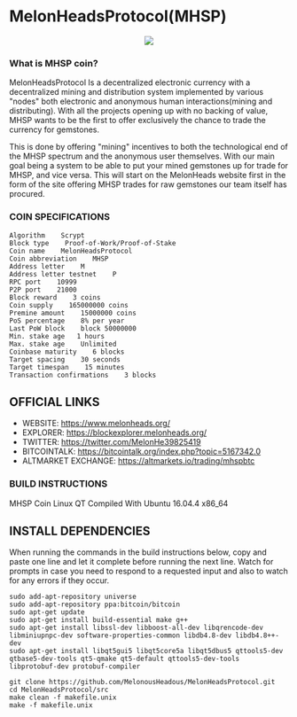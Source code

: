 # MelonHeadsProtocol(MHSP)

<p style="text-align:center;"><img src="https://www.melonheads.org/resources/MHSPlogo.png.opt549x549o0%2C0s549x549.png"></p>

### What is MHSP coin?

MelonHeadsProtocol Is a decentralized electronic currency with a decentralized mining and distribution system implemented by various "nodes" both electronic and anonymous human interactions(mining and distributing). With all the projects opening up with no backing of value, MHSP wants to be the first to offer exclusively the chance to trade the currency for gemstones.

This is done by offering "mining" incentives to both the technological end of the MHSP spectrum and the anonymous user themselves. With our main goal being a system to be able to put your mined gemstones up for trade for MHSP, and vice versa. This will start on the MelonHeads website first in the form of the site offering MHSP trades for raw gemstones our team itself has procured.

### COIN SPECIFICATIONS

```
Algorithm    Scrypt
Block type    Proof-of-Work/Proof-of-Stake
Coin name    MelonHeadsProtocol
Coin abbreviation    MHSP
Address letter    M
Address letter testnet    P
RPC port    10999
P2P port    21000
Block reward    3 coins
Coin supply    165000000 coins
Premine amount    15000000 coins
PoS percentage    8% per year
Last PoW block    block 50000000
Min. stake age   1 hours
Max. stake age    Unlimited
Coinbase maturity    6 blocks
Target spacing    30 seconds
Target timespan    15 minutes
Transaction confirmations    3 blocks
```

## OFFICIAL LINKS

  * WEBSITE: https://www.melonheads.org/
  * EXPLORER: https://blockexplorer.melonheads.org/
  * TWITTER: https://twitter.com/MelonHe39825419
  * BITCOINTALK: https://bitcointalk.org/index.php?topic=5167342.0
  * ALTMARKET EXCHANGE: https://altmarkets.io/trading/mhspbtc

### BUILD INSTRUCTIONS
MHSP Coin Linux QT Compiled With Ubuntu 16.04.4 x86_64

INSTALL DEPENDENCIES
---------------------

When running the commands in the build instructions below, copy and paste one line and let it complete before running the next line. Watch for prompts in case you need to respond to a requested input and also to watch for any errors if they occur.
```
sudo add-apt-repository universe
sudo add-apt-repository ppa:bitcoin/bitcoin
sudo apt-get update
sudo apt-get install build-essential make g++
sudo apt-get install libssl-dev libboost-all-dev libqrencode-dev libminiupnpc-dev software-properties-common libdb4.8-dev libdb4.8++-dev
sudo apt-get install libqt5gui5 libqt5core5a libqt5dbus5 qttools5-dev qtbase5-dev-tools qt5-qmake qt5-default qttools5-dev-tools libprotobuf-dev protobuf-compiler
```
```
git clone https://github.com/MelonousHeadous/MelonHeadsProtocol.git
cd MelonHeadsProtocol/src
make clean -f makefile.unix
make -f makefile.unix
```
